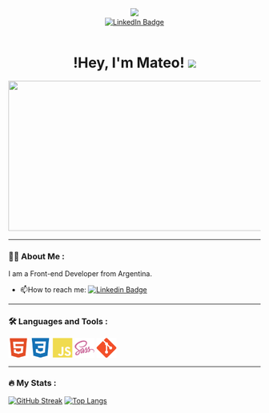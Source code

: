 <div id="header" align="center">
  <img src="https://media2.giphy.com/media/jdPMeyv9rn0hZHh8n9/giphy.gif?cid=ecf05e4739y8pcdz4it2pwykuzhajyuifdogxitrhe49i1vu&rid=giphy.gif&ct=s" width="240"/>
    <div id="badges">
        <a href="your-linkedin-URL">
            <img src="https://img.shields.io/badge/LinkedIn-blue?style=for-the-badge&logo=linkedin&logoColor=white" alt="LinkedIn Badge"/>
        </a>
    </div>
    <img src="https://komarev.com/ghpvc/?username=Mateo2131&style=flat-square&color=blue" alt=""/>
    <h1>
        !Hey, I'm Mateo!
        <img src="https://media.giphy.com/media/hvRJCLFzcasrR4ia7z/giphy.gif" width="30px"/>   
    </h1>
</div>

<div align="center">
  <img src="https://media.giphy.com/media/dWesBcTLavkZuG35MI/giphy.gif" width="600" height="300"/>
</div>

---

### :woman_technologist: About Me :
I am a Front-end Developer  from Argentina.
- :mailbox:How to reach me: [![Linkedin Badge](https://img.shields.io/badge/Mateo2131-blue?style=flat&logo=Linkedin&logoColor=white)](your-linkedin-url)

---

### :hammer_and_wrench: Languages and Tools :
<div>
    <img src="https://raw.githubusercontent.com/devicons/devicon/1119b9f84c0290e0f0b38982099a2bd027a48bf1/icons/html5/html5-plain.svg" heigth=40 width=40></img>
    <img src="https://raw.githubusercontent.com/devicons/devicon/1119b9f84c0290e0f0b38982099a2bd027a48bf1/icons/css3/css3-plain.svg" heigth=40 width=40></img>
    <img src="https://raw.githubusercontent.com/devicons/devicon/1119b9f84c0290e0f0b38982099a2bd027a48bf1/icons/javascript/javascript-plain.svg" heigth=40 width=40></img>
    <img src="https://raw.githubusercontent.com/devicons/devicon/1119b9f84c0290e0f0b38982099a2bd027a48bf1/icons/sass/sass-original.svg" heigth=40 width=40></img>
    <img src="https://raw.githubusercontent.com/devicons/devicon/1119b9f84c0290e0f0b38982099a2bd027a48bf1/icons/git/git-plain.svg" heigth=40 width=40></img>
</div>

---

### :fire: My Stats :
[![GitHub Streak](http://github-readme-streak-stats.herokuapp.com?user=Mateo2131&theme=monokai&date_format=M%20j%5B%2C%20Y%5D)](https://git.io/streak-stats)
[![Top Langs](https://github-readme-stats.vercel.app/api/top-langs/?username=Mateo2131&layout=compact&theme=vision-friendly-dark)](https://github.com/anuraghazra/github-readme-stats)
